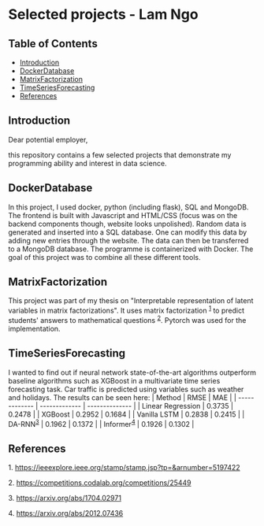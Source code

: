 # Selected projects - Lam Ngo

## Table of Contents

- [Introduction](#Introduction)
- [DockerDatabase](#DockerDatabase)
- [MatrixFactorization](#MatrixFactorization)
- [TimeSeriesForecasting](#TimeSeriesForecasting)
- [References](#references)


## Introduction
Dear potential employer,

this repository contains a few selected projects that demonstrate my programming ability and interest in data science.

## DockerDatabase
In this project, I used docker, python (including flask), SQL and MongoDB. The frontend is built with Javascript and HTML/CSS (focus was on the backend components though, website looks unpolished). Random data is generated and inserted into a SQL database. One can modify this data by adding new entries through the website. The data can then be transferred to a MongoDB database. The programme is containerized with Docker.  The goal of this project was to combine all these different tools.


## MatrixFactorization
This project was part of my thesis on "Interpretable representation of latent variables in matrix factorizations". It uses matrix factorization <sup>[1](#myfootnote1)</sup> to predict students' answers to mathematical questions <sup>[2](#myfootnote2)</sup>. Pytorch was used for the implementation. 


## TimeSeriesForecasting
I wanted to find out if neural network state-of-the-art algorithms outperform baseline algorithms such as XGBoost in a multivariate time series forecasting task. Car traffic is predicted using variables such as weather and holidays. The results can be seen here:
| Method  | RMSE | MAE | 
| ------------- | ------------- | -------------- |
| Linear Regression | 0.3735 | 0.2478 |
| XGBoost | 0.2952 | 0.1684 |
| Vanilla LSTM |  0.2838 | 0.2415 |
|  DA-RNN<sup>[3](#myfootnote3)</sup> | 0.1962 | 0.1372 |
| Informer<sup>[4](#myfootnote4)</sup> | 0.1926 | 0.1302 |


## References
<a name="myfootnote1">1</a>. https://ieeexplore.ieee.org/stamp/stamp.jsp?tp=&arnumber=5197422

<a name="myfootnote2">2</a>. https://competitions.codalab.org/competitions/25449

<a name="myfootnote3">3</a>. https://arxiv.org/abs/1704.02971

<a name="myfootnote4">4</a>. https://arxiv.org/abs/2012.07436









